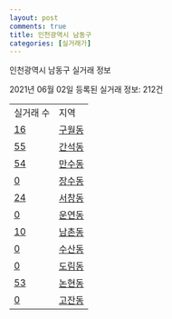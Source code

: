 ```yaml
---
layout: post
comments: true
title: 인천광역시 남동구
categories: [실거래가]
---
```


인천광역시 남동구 실거래 정보

2021년 06월 02일 등록된 실거래 정보: 212건


<table>
  <tr>
    <td>실거래 수</td>
    <td>지역</td>
  </tr>

  
  <tr>
    <td><a href="2820010100.html">16</a></td>
    <td><a href="2820010100.html">구월동</a></td>
  </tr>
    

  <tr>
    <td><a href="2820010200.html">55</a></td>
    <td><a href="2820010200.html">간석동</a></td>
  </tr>
    

  <tr>
    <td><a href="2820010300.html">54</a></td>
    <td><a href="2820010300.html">만수동</a></td>
  </tr>
    

  <tr>
    <td><a href="2820010400.html">0</a></td>
    <td><a href="2820010400.html">장수동</a></td>
  </tr>
    

  <tr>
    <td><a href="2820010500.html">24</a></td>
    <td><a href="2820010500.html">서창동</a></td>
  </tr>
    

  <tr>
    <td><a href="2820010600.html">0</a></td>
    <td><a href="2820010600.html">운연동</a></td>
  </tr>
    

  <tr>
    <td><a href="2820010700.html">10</a></td>
    <td><a href="2820010700.html">남촌동</a></td>
  </tr>
    

  <tr>
    <td><a href="2820010800.html">0</a></td>
    <td><a href="2820010800.html">수산동</a></td>
  </tr>
    

  <tr>
    <td><a href="2820010900.html">0</a></td>
    <td><a href="2820010900.html">도림동</a></td>
  </tr>
    

  <tr>
    <td><a href="2820011000.html">53</a></td>
    <td><a href="2820011000.html">논현동</a></td>
  </tr>
    

  <tr>
    <td><a href="2820011100.html">0</a></td>
    <td><a href="2820011100.html">고잔동</a></td>
  </tr>
    


</table>
    